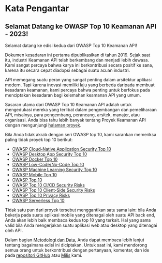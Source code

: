 # Kata Pengantar

## Selamat Datang ke OWASP Top 10 Keamanan API - 2023!

Selamat datang ke edisi kedua dari OWASP Top 10 Keamanan API!

Dokumen kesadaran ini pertama dipublikasikan di tahun 2019. Sejak saat itu,
industri Keamanan API telah berkembang dan menjadi lebih dewasa. Kami sangat
percaya bahwa karya ini berkontribusi secara positif ke sana, karena itu 
secara cepat diadopsi sebagai suatu acuan industri.

API memegang suatu peran yang sangat penting dalam arsitektur aplikasi modern.
Tapi karena inovasi memiliki laju yang berbeda daripada membuat kesadaran 
keamanan, kami percaya bahwa penting untuk berfokus pada menciptakan kesadaran
bagi kelemahan keamanan API yang umum.

Sasaran utama dari OWASP Top 10 Keamanan API adalah untuk mengedukasi mereka
yang terlibat dalam pengembangan dan pemeliharaan API, misalnya, para
pengembang, perancang, arsitek, manajer, atau organisasi. Anda bisa tahu lebih
banyak tentang Proyek Keamanan API dengan mengunjungi [halaman proyek][1].

Bila Anda tidak akrab dengan seri OWASP top 10, kami sarankan memeriksa paling
tidak proyek top 10 berikut:

* [OWASP Cloud-Native Application Security Top 10][2]
* [OWASP Desktop App Security Top 10][3]
* [OWASP Docker Top 10][4]
* [OWASP Low-Code/No-Code Top 10][5]
* [OWASP Machine Learning Security Top 10][6]
* [OWASP Mobile Top 10][7]
* [OWASP Top 10][8]
* [OWASP Top 10 CI/CD Security Risks][9]
* [OWASP Top 10 Client-Side Security Risks][10]
* [OWASP Top 10 Privacy Risks][11]
* [OWASP Serverless Top 10][12]

Tidak satu pun dari proyek tersebut menggantikan satu sama lain: bila Anda 
bekerja pada suatu aplikasi mobile yang ditenagai oleh suatu API back end,
Anda akan lebih baik membaca kedua top 10 yang terkait. Hal yang sama valid
bila Anda mengerjakan suatu aplikasi web atau desktop yang ditenagai oleh API.

Dalam bagian [Metodologi dan Data][13], Anda dapat membaca lebih lanjut
tentang bagaimana edisi ini diciptakan. Untuk saat ini, kami mendorong semua
orang untuk berkontribusi dengan pertanyaan, komentar, dan ide pada [repositori
GitHub][14] atau [Milis][15] kami.

[1]: https://owasp.org/www-project-api-security/
[2]: https://owasp.org/www-project-cloud-native-application-security-top-10/
[3]: https://owasp.org/www-project-desktop-app-security-top-10/
[4]: https://owasp.org/www-project-docker-top-10/
[5]: https://owasp.org/www-project-top-10-low-code-no-code-security-risks/
[6]: https://owasp.org/www-project-machine-learning-security-top-10/
[7]: https://owasp.org/www-project-mobile-top-10/
[8]: https://owasp.org/www-project-top-ten/
[9]: https://owasp.org/www-project-top-10-ci-cd-security-risks/
[10]: https://owasp.org/www-project-top-10-client-side-security-risks/
[11]: https://owasp.org/www-project-top-10-privacy-risks/
[12]: https://owasp.org/www-project-serverless-top-10/
[13]: ./0xd0-about-data.md
[14]: https://github.com/OWASP/API-Security
[15]: https://groups.google.com/a/owasp.org/forum/#!forum/api-security-project

